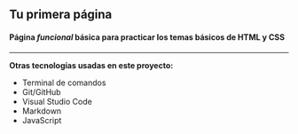 ## Tu primera página

#### Página _funcional_ básica para practicar los temas básicos de HTML y CSS

---

**Otras tecnologías usadas en este proyecto:**

- Terminal de comandos
- Git/GitHub
- Visual Studio Code
- Markdown
- JavaScript
